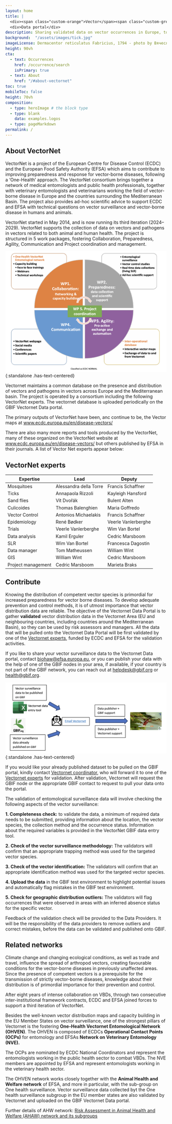 ```yaml
---
layout: home
title: |
  <div><span class="custom-orange">Vector</span><span class="custom-green">Net</span></div>
  <div>Data portal</div>
description: Sharing validated data on vector occurrences in Europe, to improve preparedness for vector-borne diseases
background:  "/assets/images/tick.jpg"
imageLicense: Dermacentor reticulatus Fabricius, 1794 - photo by Вячеслав Юсупов via [iNaturalist](https://www.inaturalist.org/photos/122397460) - License [CC-BY-NC-4](http://creativecommons.org/licenses/by-nc/4.0/)
height: 90vh
cta:
  - text: Occurrences
    href: /occurrence/search
    isPrimary: true
  - text: About
    href: "/#about-vectornet"
toc: true
mobileToc: false
height: 70vh
composition:
  - type: heroImage # the block type
  - type: blank
    data: examples.logos
  - type: pageMarkdown
permalink: /
---
```

## About VectorNet
VectorNet is a project of the European Centre for Disease Control (ECDC) and the European Food Safety Authority (EFSA) which aims to contribute to improving preparedness and response for vector-borne diseases, following a ‘One-Health’ approach. The VectorNet consortium brings together a network of medical entomologists and public health professionals, together with veterinary entomologists and veterinarians working the field of vector-borne disease in Europe and the countries surrounding the Mediterranean Basin. The project also provides ad-hoc scientific advice to support ECDC and EFSA with technical questions on vector surveillance and vector-borne disease in humans and animals.

VectorNet started in May 2014, and is now running its third iteration (2024–2029). VectorNet supports the collection of data on vectors and pathogens in vectors related to both animal and human health. The project is structured in 5 work packages, fostering Collaboration, Preparedness, Agility, Communication and Project coordination and management.

![](/assets/images/vn1.png){:standalone .has-text-centered}

Vectornet maintains a common database on the presence and distribution of vectors and pathogens in vectors across Europe and the Mediterranean basin. The project is operated by a consortium including the following VectorNet experts. The vectornet database is uploaded periodically on the GBIF Vectornet Data portal. 

The primary outputs of VectorNet have been, anc continue to be, the Vector maps at www.ecdc.europa.eu/en/disease-vectors/

There are also many more reports and tools produced by the VectorNet, many of these organized on the VectorNet website at www.ecdc.europa.eu/en/disease-vectors/ but others published by EFSA in their journals. A list of Vector Net experts appear below:

## VectorNet experts

| Expertise         | Lead                   | Deputy                 |
|------------------|-----------------------|------------------------|
| Mosquitoes       | Alessandra della Torre | Francis Schaffner      |
| Ticks           | Annapaola Rizzoli       | Kayleigh Hansford      |
| Sand flies      | Vít Dvořák              | Bulent Alten          |
| Culicoides      | Thomas Balenghien       | Maria Goffredo        |
| Vector Control  | Antonios Michaelakis    | Francis Schaffner      |
| Epidemiology    | René Bødker             | Veerle Vanlerberghe   |
| Trials         | Veerle Vanlerberghe     | Wim Van Bortel        |
| Data analysis   | Kamil Erguler           | Cedric Marsboom       |
| SLR            | Wim Van Bortel          | Francesca Dagostin    |
| Data manager   | Tom Matheussen          | William Wint          |
| GIS            | William Wint            | Cedric Marsboom       |
| Project management | Cedric Marsboom      | Marieta Braks         |

## Contribute
Knowing the distribution of competent vector species is primordial for increased preparedness for vector borne diseases. To develop adequate prevention and control methods, it is of utmost importance that vector distribution data are reliable. The objective of the Vectornet Data Portal is to gather **validated** vector distribution data in the Vectornet Area (EU and neighbouring countries, including countries around the Mediterranean Basin), so they can be used by risk assessors and managers. All the data that will be pulled onto the Vectornet Data Portal will be first validated by one of the [Vectornet experts](/about#vectornet-experts), funded by ECDC and EFSA for the validation activities.

If you like to share your vector surveillance data to the Vectornet Data portal, contact biohaw@efsa.europa.eu, or you can publish your data with the help of one of the GBIF nodes in your area, if available, if your country is not part of the GBIF network, you can reach out at helpdesk@gbif.org or health@gbif.org.

![overview](/assets/images/vn2.png){:standalone .has-text-centered}

If you would like your already published dataset to be pulled on the GBIF portal, kindly contact [Vectornet coordinator](/www.ecdc.europa.eu/en/about-us/partnerships-and-networks/disease-and-laboratory-networks/vector-net), who will forward it to one of the [Vectornet experts](/#vectornet-experts) for validation. After validation, Vectornet will request the GBIF node or the appropriate GBIF contact to request to pull your data onto the portal.

The validation of entomological surveillance data will involve checking the following aspects of the vector surveillance:

**1. Completeness check:** to validate the data, a minimum of required data needs to be submitted, providing information about the location, the vector species, the collection method and the occurrence status. Information about the required variables is provided in the VectorNet GBIF data entry tool. 

**2.	Check of the vector surveillance methodology:**  The validators will confirm that an appropriate trapping method was used for the targeted vector species. 

**3.	Check of the vector identification:**  The validators will confirm that an appropriate identification method was used for the targeted vector species.

**4.	Upload the data** in the GBIF test environment to highlight potential issues and automatically flag mistakes in the GBIF test environment.

**5.	Check for geographic distribution outliers:** The validators will flag occurrences that were observed in areas with an inferred absence status for the specific vector.

Feedback of the validation check will be provided to the Data Providers. It will be the responsibility of the data providers to remove outliers and correct mistakes, before the data can be validated and published onto GBIF.

## Related networks

Climate change and changing ecological conditions, as well as trade and travel, influence the spread of arthropod vectors, creating favourable conditions for the vector-borne diseases in previously unaffected areas. Since the presence of competent vectors is a prerequisite for the transmission of strictly vector-borne diseases, knowledge about their distribution is of primordial importance for their prevention and control. 

After eight years of intense collaboration on VBDs, through two consecutive inter-institutional framework contracts, ECDC and EFSA joined forces to support a third iteration of VectorNet. 

Besides the well-known vector distribution maps and capacity building in the EU Member States on vector surveillance, one of the strongest pillars of Vectornet is the fostering **One-Health Vectornet Entomological Network (OHVEN)**. The OHVEN is composed of ECDCs **Operational Contact Points (OCPs)** for entomology and EFSAs **Network on Veterinary Entomology (NVE).** 

The OCPs are nominated by ECDC National Coordinators and represent the entomologists working in the public health sector to combat VBDs. The NVE members are appointed by EFSA and represent entomologists working in the veterinary health sector. 

The OHVEN network works closely together with the **Animal Health and Welfare network** of EFSA, and more in particular, with the sub-group on One health surveillance. Vector surveillance data collected byt the One health surveillance subgroup in the EU member states are also validated by Vectornet and uploaded on the GBIF Vectornet Data portal.

Further details of AHW network: [Risk Assessment in Animal Health and Welfare (AHAW) network and its subgroups](https://www.efsa.europa.eu/sites/default/files/2024-08/Risk_Assessment_Animal_Health_Welfare_AHAW%29_network_and_subgroups_members%20%281%29.pdf)
